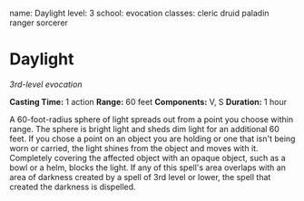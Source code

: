 name: Daylight
level: 3
school: evocation
classes: cleric
         druid
         paladin
         ranger
         sorcerer

# Daylight
_3rd-level evocation_

**Casting Time:** 1 action
**Range:** 60 feet
**Components:** V, S
**Duration:** 1 hour

A 60-foot-radius sphere of light spreads out from a point you choose within range. The sphere is bright light and sheds dim light for an additional 60 feet.
If you chose a point on an object you are holding or one that isn't being worn or carried, the light shines from the object and moves with it. Completely covering the affected object with an opaque object, such as a bowl or a helm, blocks the light.
If any of this spell's area overlaps with an area of darkness created by a spell of 3rd level or lower, the spell that created the darkness is dispelled.
